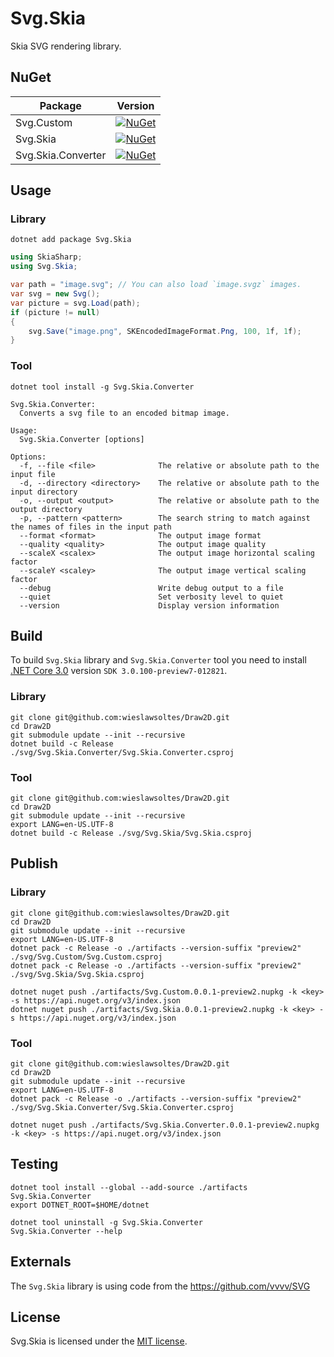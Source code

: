 # Svg.Skia

Skia SVG rendering library.

## NuGet

| Package              | Version                                                                                                                 |
|----------------------|-------------------------------------------------------------------------------------------------------------------------|
| Svg.Custom           | [![NuGet](https://img.shields.io/nuget/v/Svg.Skia.svg)](https://www.nuget.org/packages/Svg.Custom)                      |
| Svg.Skia             | [![NuGet](https://img.shields.io/nuget/v/Svg.Skia.svg)](https://www.nuget.org/packages/Svg.Skia)                        |
| Svg.Skia.Converter   | [![NuGet](https://img.shields.io/nuget/v/Svg.Skia.Converter.svg)](https://www.nuget.org/packages/Svg.Skia.Converter)    |

## Usage

### Library

```
dotnet add package Svg.Skia
```

```C#
using SkiaSharp;
using Svg.Skia;
```

```C#
var path = "image.svg"; // You can also load `image.svgz` images.
var svg = new Svg();
var picture = svg.Load(path);
if (picture != null)
{
    svg.Save("image.png", SKEncodedImageFormat.Png, 100, 1f, 1f);
}
```

### Tool

```
dotnet tool install -g Svg.Skia.Converter
```

```
Svg.Skia.Converter:
  Converts a svg file to an encoded bitmap image.

Usage:
  Svg.Skia.Converter [options]

Options:
  -f, --file <file>              The relative or absolute path to the input file
  -d, --directory <directory>    The relative or absolute path to the input directory
  -o, --output <output>          The relative or absolute path to the output directory
  -p, --pattern <pattern>        The search string to match against the names of files in the input path
  --format <format>              The output image format
  --quality <quality>            The output image quality
  --scaleX <scalex>              The output image horizontal scaling factor
  --scaleY <scaley>              The output image vertical scaling factor
  --debug                        Write debug output to a file
  --quiet                        Set verbosity level to quiet
  --version                      Display version information
```

## Build

To build `Svg.Skia` library and `Svg.Skia.Converter` tool you need to install [.NET Core 3.0](https://dotnet.microsoft.com/download/dotnet-core/3.0) version `SDK 3.0.100-preview7-012821`.

### Library

```
git clone git@github.com:wieslawsoltes/Draw2D.git
cd Draw2D
git submodule update --init --recursive
dotnet build -c Release ./svg/Svg.Skia.Converter/Svg.Skia.Converter.csproj
```

### Tool

```
git clone git@github.com:wieslawsoltes/Draw2D.git
cd Draw2D
git submodule update --init --recursive
export LANG=en-US.UTF-8
dotnet build -c Release ./svg/Svg.Skia/Svg.Skia.csproj
```

## Publish

### Library

```
git clone git@github.com:wieslawsoltes/Draw2D.git
cd Draw2D
git submodule update --init --recursive
export LANG=en-US.UTF-8
dotnet pack -c Release -o ./artifacts --version-suffix "preview2" ./svg/Svg.Custom/Svg.Custom.csproj
dotnet pack -c Release -o ./artifacts --version-suffix "preview2" ./svg/Svg.Skia/Svg.Skia.csproj
```

```
dotnet nuget push ./artifacts/Svg.Custom.0.0.1-preview2.nupkg -k <key> -s https://api.nuget.org/v3/index.json
dotnet nuget push ./artifacts/Svg.Skia.0.0.1-preview2.nupkg -k <key> -s https://api.nuget.org/v3/index.json
```

### Tool

```
git clone git@github.com:wieslawsoltes/Draw2D.git
cd Draw2D
git submodule update --init --recursive
export LANG=en-US.UTF-8
dotnet pack -c Release -o ./artifacts --version-suffix "preview2" ./svg/Svg.Skia.Converter/Svg.Skia.Converter.csproj
```

```
dotnet nuget push ./artifacts/Svg.Skia.Converter.0.0.1-preview2.nupkg -k <key> -s https://api.nuget.org/v3/index.json
```

## Testing

```
dotnet tool install --global --add-source ./artifacts Svg.Skia.Converter
export DOTNET_ROOT=$HOME/dotnet
```

```
dotnet tool uninstall -g Svg.Skia.Converter
Svg.Skia.Converter --help
```

## Externals

The `Svg.Skia` library is using code from the https://github.com/vvvv/SVG

## License

Svg.Skia is licensed under the [MIT license](LICENSE.TXT).
